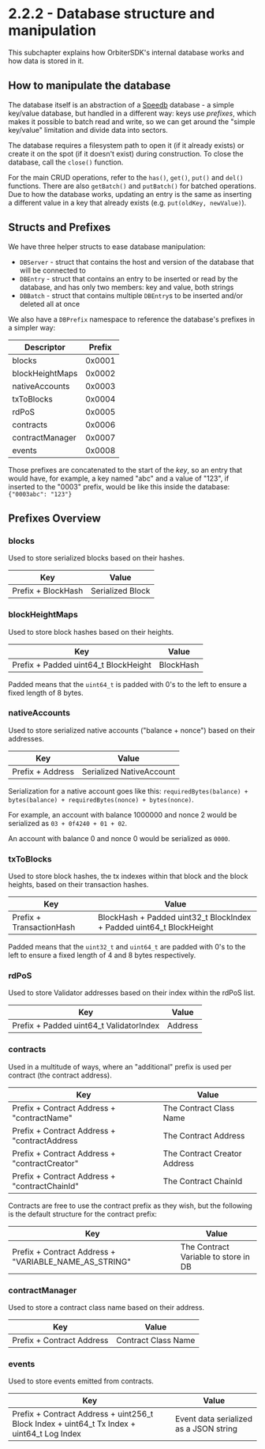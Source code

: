 # 2.2.2 - Database structure and manipulation

This subchapter explains how OrbiterSDK's internal database works and how data is stored in it.

## How to manipulate the database

The database itself is an abstraction of a [Speedb](https://github.com/speedb-io/speedb) database - a simple key/value database, but handled in a different way: keys use *prefixes*, which makes it possible to batch read and write, so we can get around the "simple key/value" limitation and divide data into sectors.

The database requires a filesystem path to open it (if it already exists) or create it on the spot (if it doesn't exist) during construction. To close the database, call the `close()` function.

For the main CRUD operations, refer to the `has()`, `get()`, `put()` and `del()` functions. There are also `getBatch()` and `putBatch()` for batched operations. Due to how the database works, updating an entry is the same as inserting a different value in a key that already exists (e.g. `put(oldKey, newValue)`).

## Structs and Prefixes

We have three helper structs to ease database manipulation:

* `DBServer` - struct that contains the host and version of the database that will be connected to
* `DBEntry` - struct that contains an entry to be inserted or read by the database, and has only two members: key and value, both strings
* `DBBatch` - struct that contains multiple `DBEntry`s to be inserted and/or deleted all at once

We also have a `DBPrefix` namespace to reference the database's prefixes in a simpler way:

| Descriptor      | Prefix |
|-----------------|--------|
| blocks          | 0x0001 |
| blockHeightMaps | 0x0002 |
| nativeAccounts  | 0x0003 |
| txToBlocks      | 0x0004 |
| rdPoS           | 0x0005 |
| contracts       | 0x0006 |
| contractManager | 0x0007 |
| events          | 0x0008 |

Those prefixes are concatenated to the start of the *key*, so an entry that would have, for example, a key named "abc" and a value of "123", if inserted to the "0003" prefix, would be like this inside the database: `{"0003abc": "123"}`

## Prefixes Overview

### blocks

Used to store serialized blocks based on their hashes.

| Key                | Value            |
|--------------------|------------------|
| Prefix + BlockHash | Serialized Block |

### blockHeightMaps

Used to store block hashes based on their heights.

| Key                                  | Value     |
|--------------------------------------|-----------|
| Prefix + Padded uint64_t BlockHeight | BlockHash |

Padded means that the `uint64_t` is padded with 0's to the left to ensure a fixed length of 8 bytes.

### nativeAccounts

Used to store serialized native accounts ("balance + nonce") based on their addresses.

| Key              | Value                    |
|------------------|--------------------------|
| Prefix + Address | Serialized NativeAccount |

Serialization for a native account goes like this: `requiredBytes(balance) + bytes(balance) + requiredBytes(nonce) + bytes(nonce)`.

For example, an account with balance 1000000 and nonce 2 would be serialized as `03 + 0f4240 + 01 + 02`.

An account with balance 0 and nonce 0 would be serialized as `0000`.

### txToBlocks

Used to store block hashes, the tx indexes within that block and the block heights, based on their transaction hashes.

| Key                      | Value                                                                  |
|--------------------------|------------------------------------------------------------------------|
| Prefix + TransactionHash | BlockHash + Padded uint32\_t BlockIndex + Padded uint64\_t BlockHeight |

Padded means that the `uint32_t` and `uint64_t` are padded with 0's to the left to ensure a fixed length of 4 and 8 bytes respectively.

### rdPoS

Used to store Validator addresses based on their index within the rdPoS list.

| Key                                     | Value   |
|-----------------------------------------|---------|
| Prefix + Padded uint64_t ValidatorIndex | Address |

### contracts

Used in a multitude of ways, where an "additional" prefix is used per contract (the contract address).

| Key                                           | Value                        |
|-----------------------------------------------|------------------------------|
| Prefix + Contract Address + "contractName"    | The Contract Class Name      |
| Prefix + Contract Address + "contractAddress  | The Contract Address         |
| Prefix + Contract Address + "contractCreator" | The Contract Creator Address |
| Prefix + Contract Address + "contractChainId" | The Contract ChainId         |

Contracts are free to use the contract prefix as they wish, but the following is the default structure for the contract prefix:

| Key                                                   | Value                                |
|-------------------------------------------------------|--------------------------------------|
| Prefix + Contract Address + "VARIABLE_NAME_AS_STRING" | The Contract Variable to store in DB |

### contractManager

Used to store a contract class name based on their address.

| Key                       | Value               |
|---------------------------|---------------------|
| Prefix + Contract Address | Contract Class Name |

### events

Used to store events emitted from contracts.

| Key                                                                                        | Value                                  |
|--------------------------------------------------------------------------------------------|----------------------------------------|
| Prefix + Contract Address + uint256_t Block Index + uint64_t Tx Index + uint64_t Log Index | Event data serialized as a JSON string |

